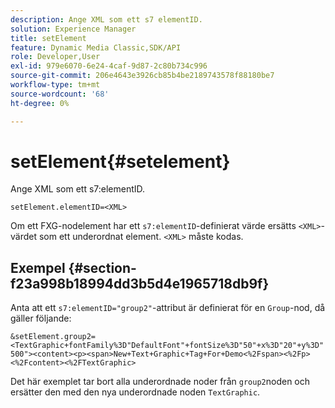```yaml
---
description: Ange XML som ett s7 elementID.
solution: Experience Manager
title: setElement
feature: Dynamic Media Classic,SDK/API
role: Developer,User
exl-id: 979e6070-6e24-4caf-9d87-2c80b734c996
source-git-commit: 206e4643e3926cb85b4be2189743578f88180be7
workflow-type: tm+mt
source-wordcount: '68'
ht-degree: 0%

---
```


# setElement{#setelement}

Ange XML som ett s7:elementID.

`setElement.elementID=<XML>`

Om ett FXG-nodelement har ett `s7:elementID`-definierat värde ersätts `<XML>`-värdet som ett underordnat element. `<XML>` måste kodas.

## Exempel {#section-f23a998b18994dd3b5d4e1965718db9f}

Anta att ett `s7:elementID="group2"`-attribut är definierat för en `Group`-nod, då gäller följande:

`&setElement.group2=<TextGraphic+fontFamily%3D"DefaultFont"+fontSize%3D"50"+x%3D"20"+y%3D"500"><content><p><span>New+Text+Graphic+Tag+For+Demo<%2Fspan><%2Fp><%2Fcontent><%2FTextGraphic>`

Det här exemplet tar bort alla underordnade noder från `group2`noden och ersätter den med den nya underordnade noden `TextGraphic`.
